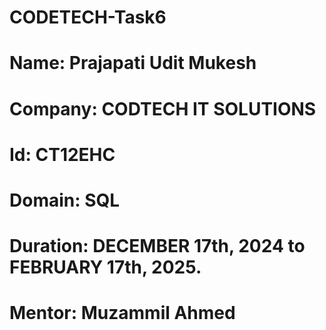 # CODETECH-Task6
# Name: Prajapati Udit Mukesh
# Company: CODTECH IT SOLUTIONS
# Id: CT12EHC
# Domain: SQL
# Duration: DECEMBER 17th, 2024 to FEBRUARY 17th, 2025.
# Mentor: Muzammil Ahmed

